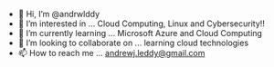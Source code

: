 - 👋 Hi, I’m @andrwlddy
- 👀 I’m interested in ... Cloud Computing, Linux and Cybersecurity!!
- 🌱 I’m currently learning ... Microsoft Azure and Cloud Computing
- 💞️ I’m looking to collaborate on ... learning cloud technologies
- 📫 How to reach me ... andrewj.leddy@gmail.com

<!---
andrwlddy/andrwlddy is a ✨ special ✨ repository because its `README.md` (this file) appears on your GitHub profile.
You can click the Preview link to take a look at your changes.
--->
